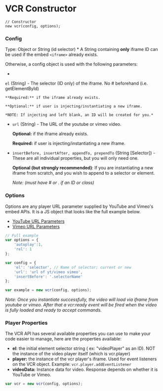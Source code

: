 # VCR Constructor

```
// Constructor
new vcr(config, options);
```


### Config

Type: Object or String (id selector)
* 
A String containing **only** iframe ID can be used if the embed `<iframe>` already exists. 

Otherwise, a config object is used with the following parameters:


* 
`el` (String) - The selector (ID only) of the iframe. No # beforehand (i.e. getElementById)

    **Required:** if the iframe already exists. 
    
    **Optional:** if user is injecting/instantiating a new iframe.

    *NOTE: If injecting and left blank, an ID will be created for you.* 
    

* `url` (String) - The URL of the youtube or vimeo video. 

    **Optional:** if the iframe already exists.
    
    **Required:** if user is injecting/instantiating a new iframe.

* `insertBefore, insertAfter, appendTo, prependTo` (String [Selector]) - These are all individual properties, but you will only need one.

    **Optional (but strongly recommended)**: If you are instantiating a new iframe from scratch, and you wish to append to a selector or element. 
    
    *Note: (must have # or . if an ID or class)*
    
    
### Options

Options are any player URL parameter supplied by YouTube and Vimeo's embed APIs. It is a JS object that looks like the full example below. 

* [YouTube URL Parameters](https://developers.google.com/youtube/player_parameters?hl=en#Parameters)
* [Vimeo URL Parameters](https://developer.vimeo.com/player/embedding#universal-parameters)


```javascript
// Full example
var options = {
    'autoplay':1,
    'rel': 1
};

var config = {
    'el': 'selector', // Name of selector; current or new
    'url': 'url of yt/vimeo vimeo',
    'insertBefore': '.selectorName'
};

var example = new vcr(config, options);
```

*Note: Once you instantiate successfully, the video will load via iframe from youtube or vimeo. After that a vcr:ready event will be fired when the video is fully loaded and ready to accept commands.*


### Player Properties

The VCR API has several available properties you can use to make your code easier to manage, here are the properties available:


* **el**: the initial element selector string ( ex: "videoPlayer" as an ID). NOT the instance of the video player itself (which is vcr.player)
* **player:** the instance of the vcr player's iframe. Used for event listeners on the VCR object. Example: `vcr.player.addEventListener`
* **videoData:** Instance data for video. Response depends on whether it is YouTube or Vimeo.



```javascript
var vcr = new vcr(config, options);

```
